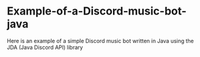 # Example-of-a-Discord-music-bot-java
Here is an example of a simple Discord music bot written in Java using the JDA (Java Discord API) library
